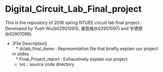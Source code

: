 # Digital_Circuit_Lab_Final_project
This is the repository of 2016 spring NTUEE circuit lab final project. Developed by Yueh Wu(b02901093), 張哲銘(b02901097) and 宇德原(b02901098).
* [File Description]  
    * dclab_final_demo : Representation file that briefly explain our project in slides  
    * Final_Project_report : Exhaustively explain our project  
    * src : source code directory  
